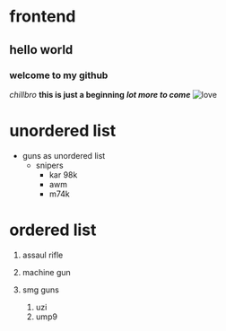 # frontend

## hello world
### welcome to my github
*chillbro*
**this is just a beginning**
***lot more to come***
![love](https://www.crushpixel.com/big-static16/preview4/romantic-love-symbol-2434132.jpg)
# unordered list
* guns as unordered list
  * snipers
    * kar 98k
    * awm
    * m74k

# ordered list
1. assaul rifle
2. machine gun
3. smg guns

    1. uzi
    2. ump9
